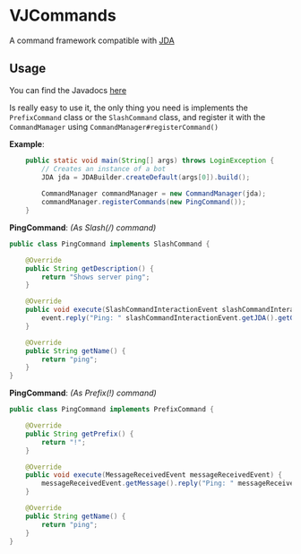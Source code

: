 # VJCommands

A command framework compatible with [JDA](https://github.com/DV8FromTheWorld/JDA)

## Usage
You can find the Javadocs [here](https://yosoyvillaa.github.io/VJCommands/apidocs/)

Is really easy to use it, the only thing you need is implements the `PrefixCommand` class or the `SlashCommand` class, and register it with the `CommandMamager` using `CommandManager#registerCommand()`

**Example**:

```java
    public static void main(String[] args) throws LoginException {
        // Creates an instance of a bot             
        JDA jda = JDABuilder.createDefault(args[0]).build();
                
        CommandManager commandManager = new CommandManager(jda);
        commandManager.registerCommands(new PingCommand());
    }
```

**PingCommand**: _(As Slash(/) command)_

```java
public class PingCommand implements SlashCommand {

    @Override
    public String getDescription() {
        return "Shows server ping";
    }

    @Override
    public void execute(SlashCommandInteractionEvent slashCommandInteractionEvent) {
        event.reply("Ping: " slashCommandInteractionEvent.getJDA().getGatewayPing() + "ms").queue();
    }

    @Override
    public String getName() {
        return "ping";
    }
}
```

**PingCommand**: _(As Prefix(!) command)_

```java
public class PingCommand implements PrefixCommand {

    @Override
    public String getPrefix() {
        return "!";
    }

    @Override
    public void execute(MessageReceivedEvent messageReceivedEvent) {
        messageReceivedEvent.getMessage().reply("Ping: " messageReceivedEvent.getJDA().getGatewayPing() + "ms").queue();
    }

    @Override
    public String getName() {
        return "ping";
    }
}
```
